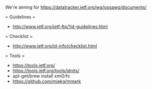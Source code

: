 We're aiming for https://datatracker.ietf.org/wg/opsawg/documents/

= Guidelines =
* http://www.ietf.org/ietf-ftp/1id-guidelines.html

= Checklist =
* http://www.ietf.org/id-info/checklist.html

= Tools =
* https://tools.ietf.org/
* https://tools.ietf.org/tools/idnits/
* apt-get/brew install xml2rfc
* https://github.com/miekg/mmark

